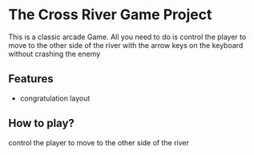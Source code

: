 #  The Cross River Game Project

This is a classic arcade Game. All you need to do is control the player to move to the other side of the river with the arrow keys on the keyboard without crashing the enemy

## Features

* congratulation layout

## How to play?

control the player to move to the other side of the river


